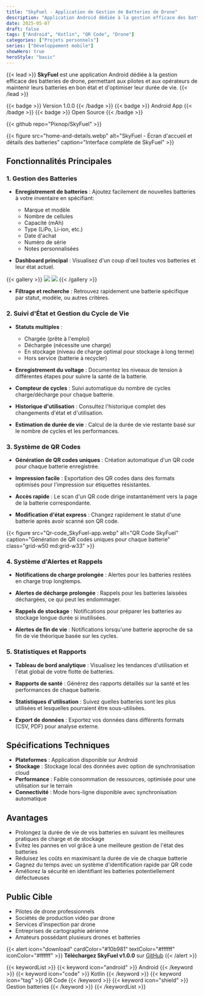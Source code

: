 ```yaml
---
title: "SkyFuel - Application de Gestion de Batteries de Drone"
description: "Application Android dédiée à la gestion efficace des batteries de drone, permettant aux pilotes et aux opérateurs de maintenir leurs batteries en bon état, de suivre leur utilisation et d'optimiser leur durée de vie."
date: 2025-05-07
draft: false
tags: ["Android", "Kotlin", "QR Code", "Drone"]
categories: ["Projets personnels"]
series: ["Développement mobile"]
showHero: true
heroStyle: "basic"
---
```


{{< lead >}}
**SkyFuel** est une application Android dédiée à la gestion efficace des batteries de drone, permettant aux pilotes et aux opérateurs de maintenir leurs batteries en bon état et d'optimiser leur durée de vie.
{{< /lead >}}

{{< badge >}}
Version 1.0.0
{{< /badge >}}
{{< badge >}}
Android App
{{< /badge >}}
{{< badge >}}
Open Source
{{< /badge >}}

{{< github repo="Pixnop/SkyFuel" >}}

{{< figure src="home-and-details.webp" alt="SkyFuel - Écran d'accueil et détails des batteries" caption="Interface complète de SkyFuel" >}}

## Fonctionnalités Principales


### 1. Gestion des Batteries

- **Enregistrement de batteries** : Ajoutez facilement de nouvelles batteries à votre inventaire en spécifiant:
  - Marque et modèle
  - Nombre de cellules
  - Capacité (mAh)
  - Type (LiPo, Li-ion, etc.)
  - Date d'achat
  - Numéro de série
  - Notes personnalisées

- **Dashboard principal** : Visualisez d'un coup d'œil toutes vos batteries et leur état actuel.

{{< gallery >}}
  <img src="bat-detail_SkyFuel-app.webp" class="grid-w50" />
  <img src="bat-detail-2_SkyFuel-app.webp" class="grid-w50" />
{{< /gallery >}}

- **Filtrage et recherche** : Retrouvez rapidement une batterie spécifique par statut, modèle, ou autres critères.

### 2. Suivi d'État et Gestion du Cycle de Vie

- **Statuts multiples** :
  - Chargée (prête à l'emploi)
  - Déchargée (nécessite une charge)
  - En stockage (niveau de charge optimal pour stockage à long terme)
  - Hors service (batterie à recycler)

- **Enregistrement du voltage** : Documentez les niveaux de tension à différentes étapes pour suivre la santé de la batterie.

- **Compteur de cycles** : Suivi automatique du nombre de cycles charge/décharge pour chaque batterie.

- **Historique d'utilisation** : Consultez l'historique complet des changements d'état et d'utilisation.

- **Estimation de durée de vie** : Calcul de la durée de vie restante basé sur le nombre de cycles et les performances.

### 3. Système de QR Codes

- **Génération de QR codes uniques** : Création automatique d'un QR code pour chaque batterie enregistrée.

- **Impression facile** : Exportation des QR codes dans des formats optimisés pour l'impression sur étiquettes résistantes.

- **Accès rapide** : Le scan d'un QR code dirige instantanément vers la page de la batterie correspondante.

- **Modification d'état express** : Changez rapidement le statut d'une batterie après avoir scanné son QR code.

{{< figure src="Qr-code_SkyFuel-app.webp" alt="QR Code SkyFuel" caption="Génération de QR codes uniques pour chaque batterie" class="grid-w50 md:grid-w33" >}}

### 4. Système d'Alertes et Rappels

- **Notifications de charge prolongée** : Alertes pour les batteries restées en charge trop longtemps.

- **Alertes de décharge prolongée** : Rappels pour les batteries laissées déchargées, ce qui peut les endommager.

- **Rappels de stockage** : Notifications pour préparer les batteries au stockage longue durée si inutilisées.

- **Alertes de fin de vie** : Notifications lorsqu'une batterie approche de sa fin de vie théorique basée sur les cycles.

### 5. Statistiques et Rapports

- **Tableau de bord analytique** : Visualisez les tendances d'utilisation et l'état global de votre flotte de batteries.

- **Rapports de santé** : Générez des rapports détaillés sur la santé et les performances de chaque batterie.

- **Statistiques d'utilisation** : Suivez quelles batteries sont les plus utilisées et lesquelles pourraient être sous-utilisées.

- **Export de données** : Exportez vos données dans différents formats (CSV, PDF) pour analyse externe.


## Spécifications Techniques

- **Plateformes** : Application disponible sur Android
- **Stockage** : Stockage local des données avec option de synchronisation cloud
- **Performance** : Faible consommation de ressources, optimisée pour une utilisation sur le terrain
- **Connectivité** : Mode hors-ligne disponible avec synchronisation automatique

## Avantages

- Prolongez la durée de vie de vos batteries en suivant les meilleures pratiques de charge et de stockage
- Évitez les pannes en vol grâce à une meilleure gestion de l'état des batteries
- Réduisez les coûts en maximisant la durée de vie de chaque batterie
- Gagnez du temps avec un système d'identification rapide par QR code
- Améliorez la sécurité en identifiant les batteries potentiellement défectueuses

## Public Cible

- Pilotes de drone professionnels
- Sociétés de production vidéo par drone
- Services d'inspection par drone
- Entreprises de cartographie aérienne
- Amateurs possédant plusieurs drones et batteries


{{< alert icon="download" cardColor="#10b981" textColor="#ffffff" iconColor="#ffffff" >}}
**Téléchargez SkyFuel v1.0.0** sur [GitHub](https://github.com/Pixnop/SkyFuel)
{{< /alert >}}

{{< keywordList >}}
{{< keyword icon="android" >}} Android {{< /keyword >}}
{{< keyword icon="code" >}} Kotlin {{< /keyword >}}
{{< keyword icon="tag" >}} QR Code {{< /keyword >}}
{{< keyword icon="shield" >}} Gestion batteries {{< /keyword >}}
{{< /keywordList >}}